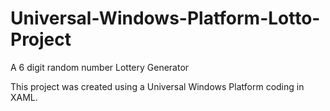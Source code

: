 # Universal-Windows-Platform-Lotto-Project
A 6 digit random number Lottery Generator

This project was created using a Universal Windows Platform coding in XAML.
